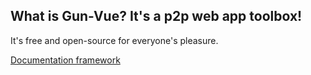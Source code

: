 ## What is Gun-Vue? It's a p2p web app toolbox!

It's free and open-source for everyone's pleasure.

[Documentation framework](https://diataxis.fr/)